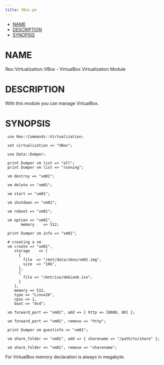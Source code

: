 ```yaml
---
title: VBox.pm
---
```


-   [NAME](#NAME)
-   [DESCRIPTION](#DESCRIPTION)
-   [SYNOPSIS](#SYNOPSIS)

# NAME

Rex::Virtualization::VBox - VirtualBox Virtualization Module

# DESCRIPTION

With this module you can manage VirtualBox.

# SYNOPSIS

     use Rex::Commands::Virtualization;
       
     set virtualization => "VBox";
       
     use Data::Dumper;  
      
     print Dumper vm list => "all";
     print Dumper vm list => "running";
       
     vm destroy => "vm01";
       
     vm delete => "vm01"; 
        
     vm start => "vm01";
       
     vm shutdown => "vm01";
       
     vm reboot => "vm01";
       
     vm option => "vm01",
           memory    => 512;
              
     print Dumper vm info => "vm01";
       
     # creating a vm 
     vm create => "vm01",
        storage    => [
          {  
            file  => "/mnt/data/vbox/vm01.img",
            size  => "10G",
          },
          {
            file => "/mnt/iso/debian6.iso",
          }
        ],
        memory => 512,
        type => "Linux26", 
        cpus => 1,
        boot => "dvd";
      
     vm forward_port => "vm01", add => { http => [8080, 80] };
      
     vm forward_port => "vm01", remove => "http";
      
     print Dumper vm guestinfo => "vm01";
       
     vm share_folder => "vm01", add => { sharename => "/path/to/share" };
       
     vm share_folder => "vm01", remove => "sharename";

For VirtualBox memory declaration is always in megabyte.
